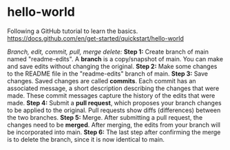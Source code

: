 # hello-world
Following a GitHub tutorial to learn the basics. https://docs.github.com/en/get-started/quickstart/hello-world

_Branch, edit, commit, pull, merge delete:_
**Step 1:** Create branch of main named "readme-edits". A **branch** is a copy/snapshot of main. You can make and save edits without changing the original.
**Step 2:** Make some changes to the README file in the "readme-edits" branch of main. 
**Step 3:** Save changes. Saved changes are called **commits**. Each commit has an associated message, a short description describing the changes that were made. These commit messages capture the history of the edits that were made. 
**Step 4:** Submit a **pull request**, which proposes your branch changes to be applied to the original. Pull requests show diffs (differences) between the two branches. 
**Step 5:** Merge. After submitting a pull request, the changes need to be **merged**. After merging, the edits from your branch will be incorporated into main. 
**Step 6:** The last step after confirming the merge is to delete the branch, since it is now identical to main. 
